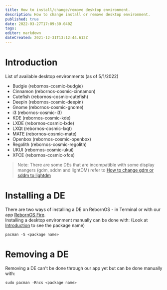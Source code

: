 ```yaml
---
title: How to install/change/remove desktop environment.
description: How to change install or remove desktop environment.
published: true
date: 2022-03-27T17:09:30.040Z
tags: 
editor: markdown
dateCreated: 2021-12-31T13:12:44.612Z
---
```


# Introduction

List of available desktop environments (as of 5/1/2022)

-   Budgie (rebornos-cosmic-budgie)
-   Cinnamon (rebornos-cosmic-cinnamon)
-   Cutefish (rebornos-cosmic-cutefish)
-   Deepin (rebornos-cosmic-deepin)
-   Gnome (rebornos-cosmic-gnome)
-   i3 (rebornos-cosmic-i3)
-   KDE (rebornos-cosmic-kde)
-   LXDE (rebornos-cosmic-lxde)
-   LXQt (rebornos-cosmic-lxqt)
-   MATE (rebornos-cosmic-mate)
-   Openbox (rebornos-cosmic-openbox)
-   Regolith (rebornos-cosmic-regolith)
-   UKUI (rebornos-cosmic-ukui)
-   XFCE (rebornos-cosmic-xfce)

> Note: There are some DEs that are incompatible with some display mangers (gdm, sddm and lightDM) refer to [How to change gdm or sddm to lightdm](https://wiki.rebornos.org/en/howto/sddm-to-lightdm)

# Installing a DE

There are two ways of installing a DE on RebornOS - in Terminal or with our app [RebornOS Fire](https://wiki.rebornos.org/en/apps/rebornosfire).  
Installing a desktop environment manually can be done with: (Look at [Introduction](https://wiki.rebornos.org/en/howto/changede#introduction) to see the package name)

```
pacman -S <package name>
```

# Removing a DE

Removing a DE can't be done through our app yet but can be done manually with:

```
sudo pacman -Rncs <package name>
```